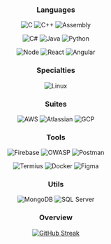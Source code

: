 <div align="center">

 

 ### Languages 
 
 ![C](https://img.shields.io/badge/%E2%80%8E-C-8957e5?style=for-the-badge&logo=C&logoColor=D6E7FF)
 ![C++](https://img.shields.io/badge/%E2%80%8E-C++-8957e5?style=for-the-badge&logo=cplusplus&logoColor=D6E7FF)
 ![Assembly](https://img.shields.io/badge/%E2%80%8E-Assembly-8957e5?style=for-the-badge&logo=assemblyscript&logoColor=D6E7FF)
 
 ![C#](https://img.shields.io/badge/%E2%80%8E-C%23-8957e5?style=for-the-badge&logo=csharp&logoColor=D6E7FF)
 ![Java](https://img.shields.io/badge/%E2%80%8E-Java-8957e5?style=for-the-badge&logo=Oracle&logoColor=D6E7FF)
 ![Python](https://img.shields.io/badge/%E2%80%8E-Python-8957e5?style=for-the-badge&logo=Python&logoColor=D6E7FF)
 
 ![Node](https://img.shields.io/badge/%E2%80%8E-Node-8957e5?style=for-the-badge&logo=nodedotjs&logoColor=D6E7FF)
 ![React](https://img.shields.io/badge/%E2%80%8E-React-8957e5?style=for-the-badge&logo=react&logoColor=D6E7FF)
 ![Angular](https://img.shields.io/badge/%E2%80%8E-Angular-8957e5?style=for-the-badge&logo=angular&logoColor=D6E7FF)

 ### Specialties
 ![Linux](https://img.shields.io/badge/%E2%80%8E-Kernel-ad1f5d?style=for-the-badge&logo=linux&logoColor=D6E7FF)
 
 ### Suites
 ![AWS](https://img.shields.io/badge/%E2%80%8E-AWS-1755ad?style=for-the-badge&logo=amazonaws&logoColor=D6E7FF)
 ![Atlassian](https://img.shields.io/badge/%E2%80%8E-Atlassian-1755ad?style=for-the-badge&logo=atlassian&logoColor=D6E7FF)
 ![GCP](https://img.shields.io/badge/%E2%80%8E-GCP-1755ad?style=for-the-badge&logo=googlecloud&logoColor=D6E7FF)

 ### Tools
 ![Firebase](https://img.shields.io/badge/%E2%80%8E-Firebase-f77300?style=for-the-badge&logo=Firebase&logoColor=D6E7FF)
 ![OWASP](https://img.shields.io/badge/%E2%80%8E-OWASP-f77300?style=for-the-badge&logo=OWASP&logoColor=D6E7FF)
 ![Postman](https://img.shields.io/badge/%E2%80%8E-postman-f77300?style=for-the-badge&logo=postman&logoColor=D6E7FF)
 
 ![Termius](https://img.shields.io/badge/%E2%80%8E-Termius-f77300?style=for-the-badge&logo=gnometerminal&logoColor=D6E7FF)
 ![Docker](https://img.shields.io/badge/%E2%80%8E-Docker-f77300?style=for-the-badge&logo=docker&logoColor=D6E7FF)
 ![Figma](https://img.shields.io/badge/%E2%80%8E-Figma-f77300?style=for-the-badge&logo=figma&logoColor=D6E7FF)
 
 ### Utils
 ![MongoDB](https://img.shields.io/badge/%E2%80%8E-Mongo-32a85a?style=for-the-badge&logo=MongoDB&logoColor=D6E7FF)
 ![SQL Server](https://img.shields.io/badge/%E2%80%8E-SQL%20Server-32a85a?style=for-the-badge&logo=microsoftsqlserver&logoColor=D6E7FF)


 ### Overview
 [![GitHub Streak](https://github-readme-streak-stats.herokuapp.com?user=agahEbrahimi&theme=tokyonight&hide_border=true)](https://git.io/streak-stats)

</div>
